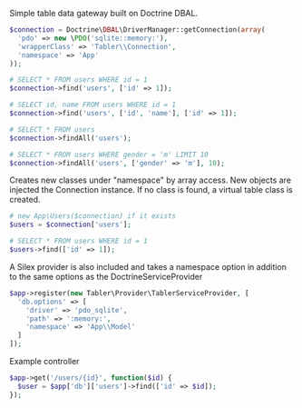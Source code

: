 Simple table data gateway built on Doctrine DBAL.

```php
$connection = Doctrine\DBAL\DriverManager::getConnection(array(
  'pdo' => new \PDO('sqlite::memory:'),
  'wrapperClass' => 'Tabler\\Connection',
  'namespace' => 'App'
));

# SELECT * FROM users WHERE id = 1
$connection->find('users', ['id' => 1]);

# SELECT id, name FROM users WHERE id = 1
$connection->find('users', ['id', 'name'], ['id' => 1]);

# SELECT * FROM users
$connection->findAll('users');

# SELECT * FROM users WHERE gender = 'm' LIMIT 10
$connection->findAll('users', ['gender' => 'm'], 10);
```

Creates new classes under "namespace" by array access.
New objects are injected the Connection instance.
If no class is found, a virtual table class is created.

```php
# new App\Users($connection) if it exists
$users = $connection['users'];

# SELECT * FROM users WHERE id = 1
$users->find(['id' => 1]);
```

A Silex provider is also included and takes a namespace option in addition
to the same options as the DoctrineServiceProvider
```php
$app->register(new Tabler\Provider\TablerServiceProvider, [
  'db.options' => [
    'driver' => 'pdo_sqlite',
    'path' => ':memory:',
    'namespace' => 'App\\Model'
  ]
]);
```

Example controller
```php
$app->get('/users/{id}', function($id) {
  $user = $app['db']['users']->find(['id' => $id]);
});
```
